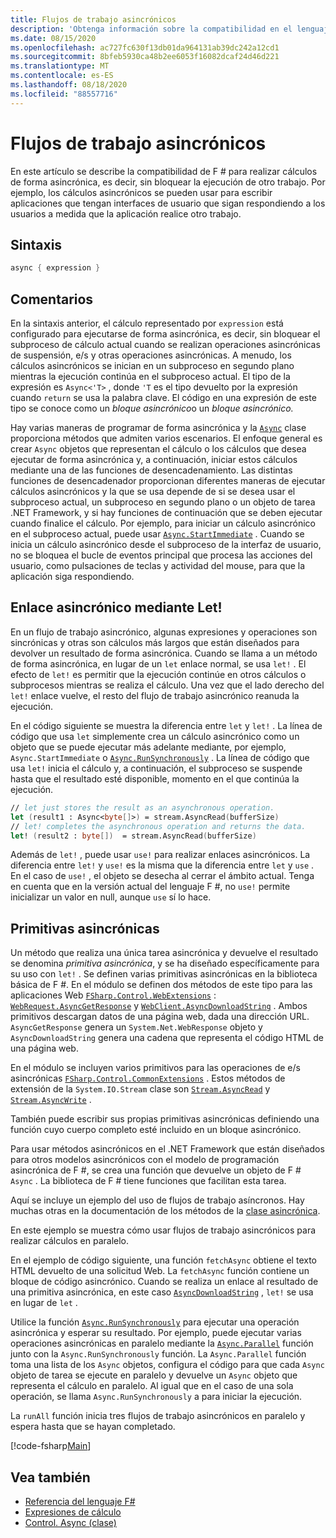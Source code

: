 ```yaml
---
title: Flujos de trabajo asincrónicos
description: 'Obtenga información sobre la compatibilidad en el lenguaje de programación de F # para realizar cálculos de forma asincrónica, que se ejecutan sin bloquear la ejecución de otro trabajo.'
ms.date: 08/15/2020
ms.openlocfilehash: ac727fc630f13db01da964131ab39dc242a12cd1
ms.sourcegitcommit: 8bfeb5930ca48b2ee6053f16082dcaf24d46d221
ms.translationtype: MT
ms.contentlocale: es-ES
ms.lasthandoff: 08/18/2020
ms.locfileid: "88557716"
---
```

# <a name="asynchronous-workflows"></a>Flujos de trabajo asincrónicos

En este artículo se describe la compatibilidad de F # para realizar cálculos de forma asincrónica, es decir, sin bloquear la ejecución de otro trabajo. Por ejemplo, los cálculos asincrónicos se pueden usar para escribir aplicaciones que tengan interfaces de usuario que sigan respondiendo a los usuarios a medida que la aplicación realice otro trabajo.

## <a name="syntax"></a>Sintaxis

```fsharp
async { expression }
```

## <a name="remarks"></a>Comentarios

En la sintaxis anterior, el cálculo representado por `expression` está configurado para ejecutarse de forma asincrónica, es decir, sin bloquear el subproceso de cálculo actual cuando se realizan operaciones asincrónicas de suspensión, e/s y otras operaciones asincrónicas. A menudo, los cálculos asincrónicos se inician en un subproceso en segundo plano mientras la ejecución continúa en el subproceso actual. El tipo de la expresión es `Async<'T>` , donde `'T` es el tipo devuelto por la expresión cuando `return` se usa la palabra clave. El código en una expresión de este tipo se conoce como un *bloque asincrónico*o un *bloque asincrónico.*

Hay varias maneras de programar de forma asincrónica y la [`Async`](https://fsharp.github.io/fsharp-core-docs/reference/fsharp-control-fsharpasync.html) clase proporciona métodos que admiten varios escenarios. El enfoque general es crear `Async` objetos que representan el cálculo o los cálculos que desea ejecutar de forma asincrónica y, a continuación, iniciar estos cálculos mediante una de las funciones de desencadenamiento. Las distintas funciones de desencadenador proporcionan diferentes maneras de ejecutar cálculos asincrónicos y la que se usa depende de si se desea usar el subproceso actual, un subproceso en segundo plano o un objeto de tarea .NET Framework, y si hay funciones de continuación que se deben ejecutar cuando finalice el cálculo. Por ejemplo, para iniciar un cálculo asincrónico en el subproceso actual, puede usar [`Async.StartImmediate`](https://fsharp.github.io/fsharp-core-docs/reference/fsharp-control-fsharpasync.html#StartImmediate) . Cuando se inicia un cálculo asincrónico desde el subproceso de la interfaz de usuario, no se bloquea el bucle de eventos principal que procesa las acciones del usuario, como pulsaciones de teclas y actividad del mouse, para que la aplicación siga respondiendo.

## <a name="asynchronous-binding-by-using-let"></a>Enlace asincrónico mediante Let!

En un flujo de trabajo asincrónico, algunas expresiones y operaciones son sincrónicas y otras son cálculos más largos que están diseñados para devolver un resultado de forma asincrónica. Cuando se llama a un método de forma asincrónica, en lugar de un `let` enlace normal, se usa `let!` . El efecto de `let!` es permitir que la ejecución continúe en otros cálculos o subprocesos mientras se realiza el cálculo. Una vez que el lado derecho del `let!` enlace vuelve, el resto del flujo de trabajo asincrónico reanuda la ejecución.

En el código siguiente se muestra la diferencia entre `let` y `let!` . La línea de código que usa `let` simplemente crea un cálculo asincrónico como un objeto que se puede ejecutar más adelante mediante, por ejemplo, `Async.StartImmediate` o [`Async.RunSynchronously`](https://fsharp.github.io/fsharp-core-docs/reference/fsharp-control-fsharpasync.html#RunSynchronously) . La línea de código que usa `let!` inicia el cálculo y, a continuación, el subproceso se suspende hasta que el resultado esté disponible, momento en el que continúa la ejecución.

```fsharp
// let just stores the result as an asynchronous operation.
let (result1 : Async<byte[]>) = stream.AsyncRead(bufferSize)
// let! completes the asynchronous operation and returns the data.
let! (result2 : byte[])  = stream.AsyncRead(bufferSize)
```

Además de `let!` , puede usar `use!` para realizar enlaces asincrónicos. La diferencia entre `let!` y `use!` es la misma que la diferencia entre `let` y `use` . En el caso de `use!` , el objeto se desecha al cerrar el ámbito actual. Tenga en cuenta que en la versión actual del lenguaje F #, no `use!` permite inicializar un valor en null, aunque `use` sí lo hace.

## <a name="asynchronous-primitives"></a>Primitivas asincrónicas

Un método que realiza una única tarea asincrónica y devuelve el resultado se denomina *primitiva asincrónica*, y se ha diseñado específicamente para su uso con `let!` . Se definen varias primitivas asincrónicas en la biblioteca básica de F #. En el módulo se definen dos métodos de este tipo para las aplicaciones Web [`FSharp.Control.WebExtensions`](https://fsharp.github.io/fsharp-core-docs/reference/fsharp-control-webextensions.html) : [`WebRequest.AsyncGetResponse`](https://fsharp.github.io/fsharp-core-docs/reference/fsharp-control-webextensions.html#AsyncGetResponse) y [`WebClient.AsyncDownloadString`](https://fsharp.github.io/fsharp-core-docs/reference/fsharp-control-webextensions.html#AsyncDownloadString) . Ambos primitivos descargan datos de una página web, dada una dirección URL. `AsyncGetResponse` genera un `System.Net.WebResponse` objeto y `AsyncDownloadString` genera una cadena que representa el código HTML de una página web.

En el módulo se incluyen varios primitivos para las operaciones de e/s asincrónicas [`FSharp.Control.CommonExtensions`](https://fsharp.github.io/fsharp-core-docs/reference/fsharp-control-commonextensions.html) . Estos métodos de extensión de la `System.IO.Stream` clase son [`Stream.AsyncRead`](https://fsharp.github.io/fsharp-core-docs/reference/fsharp-control-commonextensions.html#AsyncRead) y [`Stream.AsyncWrite`](hhttps://fsharp.github.io/fsharp-core-docs/reference/fsharp-control-commonextensions.html#AsyncWrite) .

También puede escribir sus propias primitivas asincrónicas definiendo una función cuyo cuerpo completo esté incluido en un bloque asincrónico.

Para usar métodos asincrónicos en el .NET Framework que están diseñados para otros modelos asincrónicos con el modelo de programación asincrónica de F #, se crea una función que devuelve un objeto de F # `Async` . La biblioteca de F # tiene funciones que facilitan esta tarea.

Aquí se incluye un ejemplo del uso de flujos de trabajo asíncronos. Hay muchas otras en la documentación de los métodos de la [clase asincrónica](https://fsharp.github.io/fsharp-core-docs/reference/fsharp-control-fsharpasync.html).

En este ejemplo se muestra cómo usar flujos de trabajo asincrónicos para realizar cálculos en paralelo.

En el ejemplo de código siguiente, una función `fetchAsync` obtiene el texto HTML devuelto de una solicitud Web. La `fetchAsync` función contiene un bloque de código asincrónico. Cuando se realiza un enlace al resultado de una primitiva asincrónica, en este caso [`AsyncDownloadString`](https://fsharp.github.io/fsharp-core-docs/reference/fsharp-control-webextensions.html#AsyncDownloadString) , `let!` se usa en lugar de `let` .

Utilice la función [`Async.RunSynchronously`](https://fsharp.github.io/fsharp-core-docs/reference/fsharp-control-fsharpasync.html#RunSynchronously) para ejecutar una operación asincrónica y esperar su resultado. Por ejemplo, puede ejecutar varias operaciones asincrónicas en paralelo mediante la [`Async.Parallel`](https://fsharp.github.io/fsharp-core-docs/reference/fsharp-control-fsharpasync.html#Parallel) función junto con la `Async.RunSynchronously` función. La `Async.Parallel` función toma una lista de los `Async` objetos, configura el código para que cada `Async` objeto de tarea se ejecute en paralelo y devuelve un `Async` objeto que representa el cálculo en paralelo. Al igual que en el caso de una sola operación, se llama `Async.RunSynchronously` a para iniciar la ejecución.

La `runAll` función inicia tres flujos de trabajo asincrónicos en paralelo y espera hasta que se hayan completado.

[!code-fsharp[Main](~/samples/snippets/fsharp/lang-ref-2/snippet8003.fs)]

## <a name="see-also"></a>Vea también

- [Referencia del lenguaje F#](index.md)
- [Expresiones de cálculo](computation-expressions.md)
- [Control. Async (clase)](https://msdn.microsoft.com/visualfsharpdocs/conceptual/control.async-class-%5bfsharp%5d)
